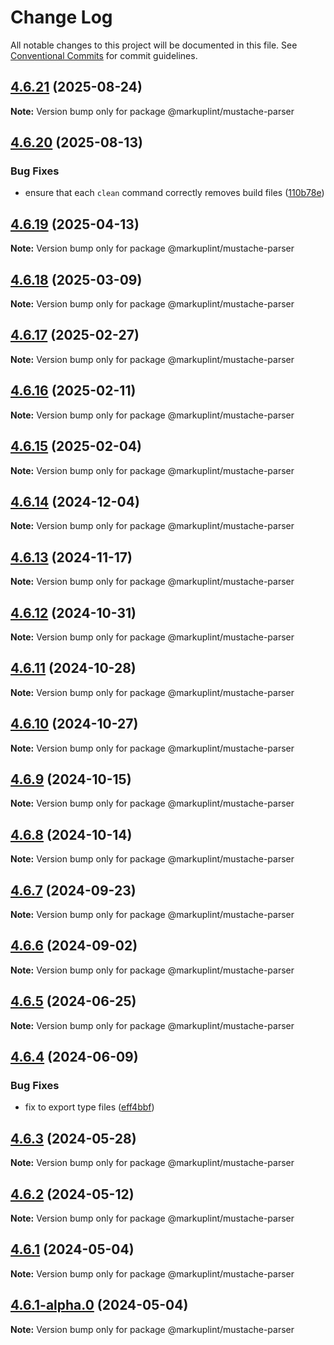 # Change Log

All notable changes to this project will be documented in this file.
See [Conventional Commits](https://conventionalcommits.org) for commit guidelines.

## [4.6.21](https://github.com/markuplint/markuplint/compare/@markuplint/mustache-parser@4.6.20...@markuplint/mustache-parser@4.6.21) (2025-08-24)

**Note:** Version bump only for package @markuplint/mustache-parser





## [4.6.20](https://github.com/markuplint/markuplint/compare/@markuplint/mustache-parser@4.6.19...@markuplint/mustache-parser@4.6.20) (2025-08-13)

### Bug Fixes

- ensure that each `clean` command correctly removes build files ([110b78e](https://github.com/markuplint/markuplint/commit/110b78e85379d29a84ca68325127344a87a570b6))

## [4.6.19](https://github.com/markuplint/markuplint/compare/@markuplint/mustache-parser@4.6.18...@markuplint/mustache-parser@4.6.19) (2025-04-13)

**Note:** Version bump only for package @markuplint/mustache-parser

## [4.6.18](https://github.com/markuplint/markuplint/compare/@markuplint/mustache-parser@4.6.17...@markuplint/mustache-parser@4.6.18) (2025-03-09)

**Note:** Version bump only for package @markuplint/mustache-parser

## [4.6.17](https://github.com/markuplint/markuplint/compare/@markuplint/mustache-parser@4.6.16...@markuplint/mustache-parser@4.6.17) (2025-02-27)

**Note:** Version bump only for package @markuplint/mustache-parser

## [4.6.16](https://github.com/markuplint/markuplint/compare/@markuplint/mustache-parser@4.6.15...@markuplint/mustache-parser@4.6.16) (2025-02-11)

**Note:** Version bump only for package @markuplint/mustache-parser

## [4.6.15](https://github.com/markuplint/markuplint/compare/@markuplint/mustache-parser@4.6.14...@markuplint/mustache-parser@4.6.15) (2025-02-04)

**Note:** Version bump only for package @markuplint/mustache-parser

## [4.6.14](https://github.com/markuplint/markuplint/compare/@markuplint/mustache-parser@4.6.13...@markuplint/mustache-parser@4.6.14) (2024-12-04)

**Note:** Version bump only for package @markuplint/mustache-parser

## [4.6.13](https://github.com/markuplint/markuplint/compare/@markuplint/mustache-parser@4.6.12...@markuplint/mustache-parser@4.6.13) (2024-11-17)

**Note:** Version bump only for package @markuplint/mustache-parser

## [4.6.12](https://github.com/markuplint/markuplint/compare/@markuplint/mustache-parser@4.6.11...@markuplint/mustache-parser@4.6.12) (2024-10-31)

**Note:** Version bump only for package @markuplint/mustache-parser

## [4.6.11](https://github.com/markuplint/markuplint/compare/@markuplint/mustache-parser@4.6.10...@markuplint/mustache-parser@4.6.11) (2024-10-28)

**Note:** Version bump only for package @markuplint/mustache-parser

## [4.6.10](https://github.com/markuplint/markuplint/compare/@markuplint/mustache-parser@4.6.9...@markuplint/mustache-parser@4.6.10) (2024-10-27)

**Note:** Version bump only for package @markuplint/mustache-parser

## [4.6.9](https://github.com/markuplint/markuplint/compare/@markuplint/mustache-parser@4.6.8...@markuplint/mustache-parser@4.6.9) (2024-10-15)

**Note:** Version bump only for package @markuplint/mustache-parser

## [4.6.8](https://github.com/markuplint/markuplint/compare/@markuplint/mustache-parser@4.6.7...@markuplint/mustache-parser@4.6.8) (2024-10-14)

**Note:** Version bump only for package @markuplint/mustache-parser

## [4.6.7](https://github.com/markuplint/markuplint/compare/@markuplint/mustache-parser@4.6.6...@markuplint/mustache-parser@4.6.7) (2024-09-23)

**Note:** Version bump only for package @markuplint/mustache-parser

## [4.6.6](https://github.com/markuplint/markuplint/compare/@markuplint/mustache-parser@4.6.5...@markuplint/mustache-parser@4.6.6) (2024-09-02)

**Note:** Version bump only for package @markuplint/mustache-parser

## [4.6.5](https://github.com/markuplint/markuplint/compare/@markuplint/mustache-parser@4.6.4...@markuplint/mustache-parser@4.6.5) (2024-06-25)

**Note:** Version bump only for package @markuplint/mustache-parser

## [4.6.4](https://github.com/markuplint/markuplint/compare/@markuplint/mustache-parser@4.6.3...@markuplint/mustache-parser@4.6.4) (2024-06-09)

### Bug Fixes

- fix to export type files ([eff4bbf](https://github.com/markuplint/markuplint/commit/eff4bbfd127574809dc5e15d7cafe87699758ee0))

## [4.6.3](https://github.com/markuplint/markuplint/compare/@markuplint/mustache-parser@4.6.2...@markuplint/mustache-parser@4.6.3) (2024-05-28)

**Note:** Version bump only for package @markuplint/mustache-parser

## [4.6.2](https://github.com/markuplint/markuplint/compare/@markuplint/mustache-parser@4.6.1...@markuplint/mustache-parser@4.6.2) (2024-05-12)

**Note:** Version bump only for package @markuplint/mustache-parser

## [4.6.1](https://github.com/markuplint/markuplint/compare/@markuplint/mustache-parser@4.6.1-alpha.0...@markuplint/mustache-parser@4.6.1) (2024-05-04)

**Note:** Version bump only for package @markuplint/mustache-parser

## [4.6.1-alpha.0](https://github.com/markuplint/markuplint/compare/@markuplint/mustache-parser@4.6.0...@markuplint/mustache-parser@4.6.1-alpha.0) (2024-05-04)

**Note:** Version bump only for package @markuplint/mustache-parser
